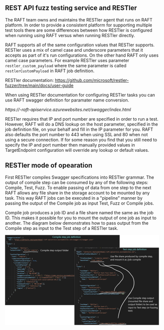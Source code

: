 ## REST API fuzz testing service and RESTler

The RAFT team owns and maintains the RESTler agent that runs on RAFT platform.
In order to provide a consistent platform for supporting multiple test tools there are some differences between how RESTler is configured when running using RAFT versus when running RESTler directly.

RAFT supports all of the same configuration values that RESTler supports.
RESTler uses a mix of camel case and underscore parameters that it accepts as part of it's run configurations. On the other hand RAFT only uses camel case parameters. For example RESTler uses parameter `restler_custom_payload` where the same parameter is called `restlerCustomPayload` in RAFT job definition. 

RESTler documentation:
https://github.com/microsoft/restler-fuzzer/tree/main/docs/user-guide

When using RESTler documentation for configuring RESTler tasks you can use RAFT swagger definition for paramater name conversion.

*https://<my-deployment>-raft-apiservice.azurewebsites.net/swagger/index.html*


RESTler requires that IP and port number are specified in order to run a test. However, RAFT will do a DNS lookup on the host parameter, specified in the job definition file, on your behalf and fill in the IP parameter for you. RAFT also defaults the port number to 443 when using SSL and 80 when not using a secure connection. If for some reason you find that you still need to specify the IP and port number then manually provided values in TargetEndpoint configuration will override any lookup or default values.

## RESTler mode of opearation

First RESTler compiles Swagger specifications into RESTler grammar. The output of compile step can be consumed by any of the following steps: Compile, Test, Fuzz.
To enable passing of data from one step to the next RAFT allows any file share in the storage account to be mounted by any task.
This way RAFT jobs can be executed in a "pipeline" manner by passing the output of the Compile job as input Test, Fuzz or Compile jobs.

Compile job produces a job ID and a file share named the same as the job ID. This makes it possible for you to mount the output of one job as input to another.
The diagram below demonstrates how to pass output from the Compile step as input to the Test step of a RESTler task.

![RESTler ](images/restler-configs-flow.png)

